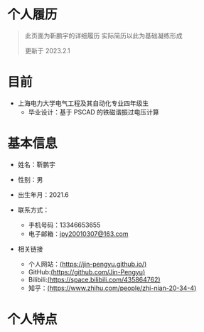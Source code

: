 # 个人履历

> 此页面为靳鹏宇的详细履历 实际简历以此为基础凝练形成
>
> 更新于 2023.2.1

# 目前

- 上海电力大学电气工程及其自动化专业四年级生
  - 毕业设计：基于 PSCAD 的铁磁谐振过电压计算

# 基本信息

- 姓名：靳鹏宇
- 性别：男
- 出生年月：2021.6
- 联系方式：
  - 手机号码：13346653655
  - 电子邮箱：jpy20010307@163.com
- 相关链接

  - 个人网站：[(https://jin-pengyu.github.io/)](https://jin-pengyu.github.io/)
  - GitHub:[(https://github.com/Jin-Pengyu)](https://github.com/Jin-Pengyu)
  - Bilibili:[(https://space.bilibili.com/435864762)](https://space.bilibili.com/435864762)
  - 知乎：[(https://www.zhihu.com/people/zhi-nian-20-34-4)](https://www.zhihu.com/people/zhi-nian-20-34-4)

# 个人特点
